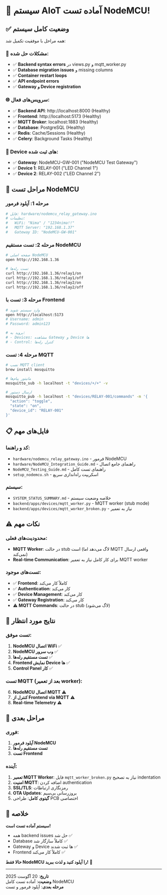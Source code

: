 # 🎉 سیستم AIoT آماده تست NodeMCU!

## ✅ وضعیت کامل سیستم

همه مراحل با موفقیت تکمیل شد:

### 🔧 مشکلات حل شده:
- ✅ **Backend syntax errors** در views.py و mqtt_worker.py
- ✅ **Database migration issues** و missing columns
- ✅ **Container restart loops** 
- ✅ **API endpoint errors**
- ✅ **Gateway و Device registration**

### 🌐 سرویس‌های فعال:
- ✅ **Backend API**: http://localhost:8000 (Healthy)
- ✅ **Frontend**: http://localhost:5173 (Healthy)
- ✅ **MQTT Broker**: localhost:1883 (Healthy)
- ✅ **Database**: PostgreSQL (Healthy)
- ✅ **Redis**: Cache/Sessions (Healthy)
- ✅ **Celery**: Background Tasks (Healthy)

### 📱 Device های ثبت شده:
- ✅ **Gateway**: NodeMCU-GW-001 ("NodeMCU Test Gateway")
- ✅ **Device 1**: RELAY-001 ("LED Channel 1")
- ✅ **Device 2**: RELAY-002 ("LED Channel 2")

## 🚀 مراحل تست NodeMCU

### مرحله 1: آپلود فرمور
```bash
# فایل: hardware/nodemcu_relay_gateway.ino
# تنظیمات:
#   WiFi: "Nima" / "1234nima!!"
#   MQTT Server: "192.168.1.37"
#   Gateway ID: "NodeMCU-GW-001"
```

### مرحله 2: تست مستقیم NodeMCU
```bash
# صفحه اصلی NodeMCU
open http://192.168.1.36

# تست رله‌ها
curl http://192.168.1.36/relay1/on
curl http://192.168.1.36/relay1/off
curl http://192.168.1.36/relay2/on
curl http://192.168.1.36/relay2/off
```

### مرحله 3: تست با Frontend
```bash
# وارد سیستم شوید
open http://localhost:5173
# Username: admin
# Password: admin123

# بروید به:
# - Devices: مشاهده Gateway و Device ها
# - Control: کنترل رله‌ها
```

### مرحله 4: تست MQTT
```bash
# نصب MQTT client
brew install mosquitto

# مانیتور پیام‌ها
mosquitto_sub -h localhost -t "devices/+/+" -v

# ارسال دستور
mosquitto_pub -h localhost -t "devices/RELAY-001/commands" -m '{
  "action": "toggle",
  "state": "on",
  "device_id": "RELAY-001"
}'
```

## 📋 فایل‌های مهم

### کد و راهنما:
- `hardware/nodemcu_relay_gateway.ino` - فرمور NodeMCU
- `hardware/NodeMCU_Integration_Guide.md` - راهنمای جامع اتصال
- `NodeMCU_Testing_Guide.md` - راهنمای تست کامل
- `setup_nodemcu.sh` - اسکریپت راه‌اندازی سریع

### سیستم:
- `SYSTEM_STATUS_SUMMARY.md` - خلاصه وضعیت سیستم
- `backend/apps/devices/mqtt_worker.py` - MQTT worker (stub mode)
- `backend/apps/devices/mqtt_worker_broken.py` - نیاز به تعمیر

## ⚠️ نکات مهم

### محدودیت‌های فعلی:
- **MQTT Worker**: در حالت stub است (لاگ می‌دهد اما MQTT واقعی ارسال نمی‌کند)
- **Real-time Communication**: برای کار کامل نیاز به تعمیر MQTT worker

### تست‌های موجود:
- ✅ **Frontend**: کاملاً کار می‌کند
- ✅ **Authentication**: کار می‌کند  
- ✅ **Device Management**: کار می‌کند
- ✅ **Gateway Registration**: کار می‌کند
- ⚠️ **MQTT Commands**: در حالت stub (لاگ می‌شود)

## 🎯 نتایج مورد انتظار

### تست موفق:
1. **NodeMCU اتصال WiFi** ✅
2. **NodeMCU وب سرور** ✅
3. **تست مستقیم رله‌ها** ✅
4. **Frontend نمایش Device ها** ✅
5. **Control Panel کار** ✅

### تست MQTT (بعد از تعمیر worker):
6. **NodeMCU اتصال MQTT** ⚠️
7. **کنترل از Frontend via MQTT** ⚠️
8. **Real-time Telemetry** ⚠️

## 🔧 مراحل بعدی

### فوری:
1. **آپلود فرمور NodeMCU**
2. **تست مستقیم رله‌ها**
3. **تست Frontend**

### آینده:
1. **تعمیر MQTT Worker**: فایل `mqtt_worker_broken.py` نیاز به تصحیح indentation
2. **امنیت MQTT**: اضافه کردن authentication
3. **SSL/TLS**: رمزنگاری ارتباطات
4. **OTA Updates**: بروزرسانی بی‌سیم
5. **گیتوی کامل**: طراحی PCB اختصاصی

## 🎉 خلاصه

**سیستم آماده تست است!** 

- همه backend issues حل شد ✅
- Database کاملاً سازگار شد ✅
- Gateway و Device ها ثبت شدند ✅
- Frontend کاملاً کار می‌کند ✅

**حالا فقط NodeMCU را آپلود کنید و لذت ببرید!** 🚀

---

**تاریخ**: 20 آگوست 2025  
**وضعیت**: آماده تست کامل NodeMCU  
**مرحله بعدی**: آپلود فرمور و تست
